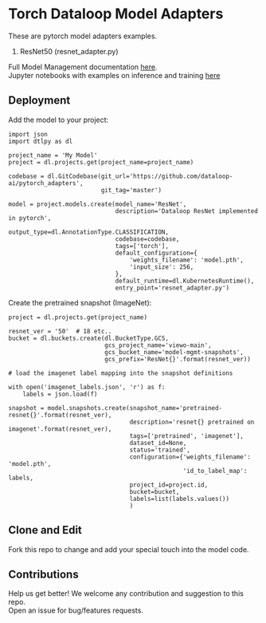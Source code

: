 # Torch Dataloop Model Adapters

These are pytorch model adapters examples.

1. ResNet50 (resnet_adapter.py)

Full Model Management documentation [here](https://dataloop.ai/docs).  
Jupyter notebooks with examples on inference and training [here](https://github.com/dataloop-ai/dtlpy-documentation/blob/main/tutorials/model_management/use_dataloop_zoo_models/classification/chapter.ipynb)

## Deployment

Add the model to your project:

```
import json
import dtlpy as dl

project_name = 'My Model'
project = dl.projects.get(project_name=project_name)

codebase = dl.GitCodebase(git_url='https://github.com/dataloop-ai/pytorch_adapters',
                          git_tag='master')

model = project.models.create(model_name='ResNet',
                              description='Dataloop ResNet implemented in pytorch',
                              output_type=dl.AnnotationType.CLASSIFICATION,
                              codebase=codebase,
                              tags=['torch'],
                              default_configuration={
                                  'weights_filename': 'model.pth',
                                  'input_size': 256,
                              },
                              default_runtime=dl.KubernetesRuntime(),
                              entry_point='resnet_adapter.py')
```

Create the pretrained snapshot (ImageNet):

```
project = dl.projects.get(project_name)

resnet_ver = '50'  # 18 etc..
bucket = dl.buckets.create(dl.BucketType.GCS,
                           gcs_project_name='viewo-main',
                           gcs_bucket_name='model-mgmt-snapshots',
                           gcs_prefix='ResNet{}'.format(resnet_ver))

# load the imagenet label mapping into the snapshot definitions

with open('imagenet_labels.json', 'r') as f:
    labels = json.load(f)

snapshot = model.snapshots.create(snapshot_name='pretrained-resnet{}'.format(resnet_ver),
                                  description='resnet{} pretrained on imagenet'.format(resnet_ver),
                                  tags=['pretrained', 'imagenet'],
                                  dataset_id=None,
                                  status='trained',
                                  configuration={'weights_filename': 'model.pth',
                                                 'id_to_label_map': labels,
                                  project_id=project.id,
                                  bucket=bucket,
                                  labels=list(labels.values())
                                  )
```

## Clone and Edit

Fork this repo to change and add your special touch into the model code.

## Contributions

Help us get better! We welcome any contribution and suggestion to this repo.   
Open an issue for bug/features requests.
 
